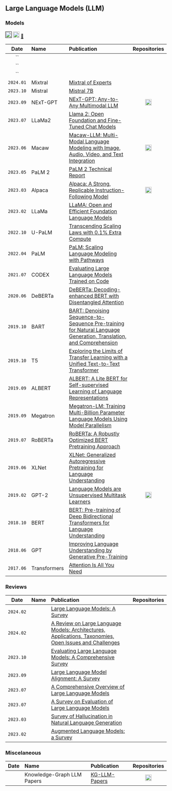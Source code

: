 ## Large Language Models (LLM)

### Models

[<img src="../assets/github.png" width="20" />]()
[<img src="../assets/github.png" width="20" />](https://github.com/tatsu-lab/stanford_alpaca)
[🤗]()

|   Date    |     Name     | Publication | Repositories |
| :-------: | :---------- | :--------- | :---------: |
| `` |  | []() |  |
| `` |  | []() |  |
| `` |  | []() |  |
| `2024.01` | Mixtral | [Mixtral of Experts](https://arxiv.org/abs/2401.04088) |  |
| `2023.10` | Mistral | [Mistral 7B](https://arxiv.org/abs/2310.06825) |  |
| `2023.09` | NExT-GPT | [NExT-GPT: Any-to-Any Multimodal LLM](https://arxiv.org/abs/2309.05519) | [<img src="../assets/github.png" width="20" />](https://github.com/NExT-GPT/NExT-GPT) |
| `2023.07` | LLaMa2 | [Llama 2: Open Foundation and Fine-Tuned Chat Models](https://arxiv.org/abs/2307.09288) |  |
| `2023.06` | Macaw | [Macaw-LLM: Multi-Modal Language Modeling with Image, Audio, Video, and Text Integration](https://arxiv.org/abs/2306.09093) | [<img src="../assets/github.png" width="20" />](https://github.com/lyuchenyang/Macaw-LLM) |
| `2023.05` | PaLM 2 | [PaLM 2 Technical Report](https://arxiv.org/abs/2305.10403) |  |
| `2023.03` | Alpaca | [Alpaca: A Strong, Replicable Instruction-Following Model](https://crfm.stanford.edu/2023/03/13/alpaca.html) | [<img src="../assets/github.png" width="20" />](https://github.com/tatsu-lab/stanford_alpaca) |
| `2023.02` | LLaMa   | [LLaMA: Open and Efficient Foundation Language Models](https://arxiv.org/abs/2302.13971) |  |
| `2022.10` | U-PaLM | [Transcending Scaling Laws with 0.1% Extra Compute](https://arxiv.org/abs/2210.11399) |  |
| `2022.04` | PaLM | [PaLM: Scaling Language Modeling with Pathways](https://arxiv.org/abs/2204.02311) |  |
| `2021.07` | CODEX   | [Evaluating Large Language Models Trained on Code](https://arxiv.org/abs/2107.03374) |  |
| `2020.06` | DeBERTa | [DeBERTa: Decoding-enhanced BERT with Disentangled Attention](https://arxiv.org/abs/2006.03654) |  |
| `2019.10` | BART | [BART: Denoising Sequence-to-Sequence Pre-training for Natural Language Generation, Translation, and Comprehension](https://arxiv.org/abs/1910.13461) |  |
| `2019.10` | T5 | [Exploring the Limits of Transfer Learning with a Unified Text-to-Text Transformer](https://arxiv.org/abs/1910.10683) |  |
| `2019.09` | ALBERT | [ALBERT: A Lite BERT for Self-supervised Learning of Language Representations](https://arxiv.org/abs/1909.11942) |  |
| `2019.09` | Megatron | [Megatron-LM: Training Multi-Billion Parameter Language Models Using Model Parallelism](https://arxiv.org/abs/1909.08053) |  |
| `2019.07` | RoBERTa | [RoBERTa: A Robustly Optimized BERT Pretraining Approach](https://arxiv.org/abs/1907.11692) |  |
| `2019.06` | XLNet | [XLNet: Generalized Autoregressive Pretraining for Language Understanding](https://arxiv.org/abs/1906.08237) |  |
| `2019.02` | GPT-2 | [Language Models are Unsupervised Multitask Learners](https://d4mucfpksywv.cloudfront.net/better-language-models/language_models_are_unsupervised_multitask_learners.pdf) | [<img src="../assets/github.png" width="20" />](https://github.com/openai/gpt-2) |
| `2018.10` | BERT | [BERT: Pre-training of Deep Bidirectional Transformers for Language Understanding](https://arxiv.org/abs/1810.04805) |  |
| `2018.06` | GPT | [Improving Language Understanding by Generative Pre-Training](https://cdn.openai.com/research-covers/language-unsupervised/language_understanding_paper.pdf) |  |
| `2017.06` | Transformers | [Attention Is All You Need](https://arxiv.org/abs/1706.03762) |  |

### Reviews

|   Date    |     Name     | Publication | Repositories |
| :-------: | :---------- | :--------- | :---------: |
| `2024.02` |  | [Large Language Models: A Survey](https://arxiv.org/abs/2402.06196) | |
| `2024.02` |  | [A Review on Large Language Models: Architectures, Applications, Taxonomies, Open Issues and Challenges](https://ieeexplore.ieee.org/document/10433480) | |
| `2023.10` |  | [Evaluating Large Language Models: A Comprehensive Survey](https://arxiv.org/abs/2310.19736) | |
| `2023.09` |  | [Large Language Model Alignment: A Survey](https://arxiv.org/abs/2309.15025) |  |
| `2023.07` |  | [A Comprehensive Overview of Large Language Models](https://arxiv.org/abs/2307.06435) | |
| `2023.07` |  | [A Survey on Evaluation of Large Language Models](https://arxiv.org/abs/2307.03109) | |
| `2023.03` |  | [Survey of Hallucination in Natural Language Generation](https://dl.acm.org/doi/10.1145/3571730) | |
| `2023.02` |  | [Augmented Language Models: a Survey](https://arxiv.org/abs/2302.07842) | |

### Miscelaneous

|   Date    |     Name      | Publication | Repositories |
| :-------: | :----------   | :--------- | :---------: |
|  | Knowledge-Graph LLM Papers | [KG-LLM-Papers]() | [<img src="../assets/github.png" width="20" />](https://github.com/zjukg/KG-LLM-Papers) |

